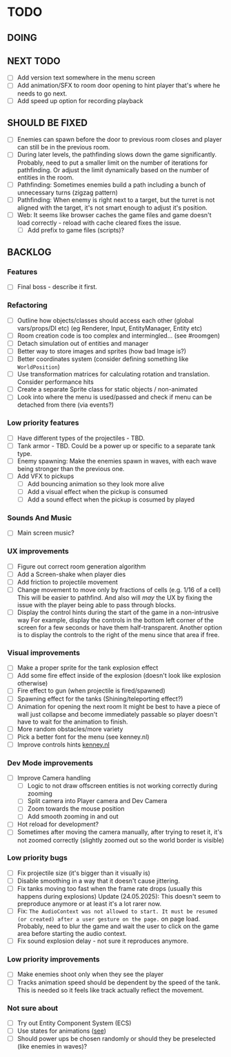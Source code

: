# TODO

## DOING

## NEXT TODO
- [ ] Add version text somewhere in the menu screen
- [ ] Add animation/SFX to room door opening to hint player that's where he needs to go next.
- [ ] Add speed up option for recording playback

## SHOULD BE FIXED
- [ ] Enemies can spawn before the door to previous room closes and player can still be in the previous room.
- [ ] During later levels, the pathfinding slows down the game significantly.
      Probably, need to put a smaller limit on the number of iterations for
      pathfinding. Or adjust the limit dynamically based on the number of entities
      in the room.
- [ ] Pathfinding: Sometimes enemies build a path including a bunch of unnecessary turns (zigzag pattern)
- [ ] Pathfinding: When enemy is right next to a target, but the turret is not aligned with the target, it's not smart enough to adjust it's position.
- [ ] Web: It seems like browser caches the game files and game doesn't load correctly - reload with cache cleared fixes the issue.
  - [ ] Add prefix to game files (scripts)?

## BACKLOG

### Features
- [ ] Final boss - describe it first.

### Refactoring
- [ ] Outline how objects/classes should access each other (global vars/props/DI etc) (eg Renderer, Input, EntityManager, Entity etc)
- [ ] Room creation code is too complex and intermingled... (see #roomgen)
- [ ] Detach simulation out of entities and manager
- [ ] Better way to store images and sprites (how bad Image is?)
- [ ] Better coordinates system (consider defining something like `WorldPosition`)
- [ ] Use transformation matrices for calculating rotation and translation. Consider performance hits
- [ ] Create a separate Sprite class for static objects / non-animated
- [ ] Look into where the menu is used/passed and check if menu can be detached from there (via events?)

### Low priority features
- [ ] Have different types of the projectiles - TBD.
- [ ] Tank armor - TBD. Could be a power up or specific to a separate tank type.
- [ ] Enemy spawning: Make the enemies spawn in waves, with each wave being stronger than the previous one.
- [ ] Add VFX to pickups
    - [ ] Add bouncing animation so they look more alive
    - [ ] Add a visual effect when the pickup is consumed
    - [ ] Add a sound effect when the pickup is cosumed by played

### Sounds And Music
- [ ] Main screen music?

### UX improvements
- [ ] Figure out correct room generation algorithm
- [ ] Add a Screen-shake when player dies
- [ ] Add friction to projectile movement
- [ ] Change movement to move only by fractions of cells (e.g. 1/16 of a cell)
      This will be easier to pathfind. And also will *may* the UX by fixing the issue with the player being able to pass through blocks.
- [ ] Display the control hints during the start of the game in a non-intrusive way
      For example, display the controls in the bottom left corner of the screen for a few seconds or have them half-transparent.
      Another option is to display the controls to the right of the menu since that area if free.

### Visual improvements
- [ ] Make a proper sprite for the tank explosion effect
- [ ] Add some fire effect inside of the explosion (doesn't look like explosion otherwise)
- [ ] Fire effect to gun (when projectile is fired/spawned)
- [ ] Spawning effect for the tanks (Shining/teleporting effect?)
- [ ] Animation for opening the next room
      It might be best to have a piece of wall just collapse and become immediately passable so player doesn't have to wait for the animation to finish.
- [ ] More random obstacles/more variety
- [ ] Pick a better font for the menu (see kenney.nl)
- [ ] Improve controls hints [kenney.nl](https://kenney.nl/assets/input-prompts)

### Dev Mode improvements
- [ ] Improve Camera handling
    - [ ] Logic to not draw offscreen entities is not working correctly during zooming
    - [ ] Split camera into Player camera and Dev Camera
    - [ ] Zoom towards the mouse position
    - [ ] Add smooth zooming in and out
- [ ] Hot reload for development?
- [ ] Sometimes after moving the camera manually, after trying to reset it, it's not zoomed correctly (slightly zoomed out so the world border is visible)

### Low priority bugs
- [ ] Fix projectile size (it's bigger than it visually is)
- [ ] Disable smoothing in a way that it doesn't cause jittering.
- [ ] Fix tanks moving too fast when the frame rate drops (usually this happens during explosions)
      Update (24.05.2025): This doesn't seem to preproduce anymore or at least it's a lot rarer now.
- [ ] Fix: `The AudioContext was not allowed to start. It must be resumed (or created) after a user gesture on the page.` on page load.
      Probably, need to blur the game and wait the user to click on the game area before starting the audio context.
- [ ] Fix sound explosion delay - not sure it reproduces anymore.

### Low priority improvements
- [ ] Make enemies shoot only when they see the player
- [ ] Tracks animation speed should be dependent by the speed of the tank.
      This is needed so it feels like track actually reflect the movement.

### Not sure about
- [ ] Try out Entity Component System (ECS)
- [ ] Use states for animations ([see](https://www.youtube.com/watch?v=e3LGFrHqqiI))
- [ ] Should power ups be chosen randomly or should they be preselected (like enemies in waves)?

